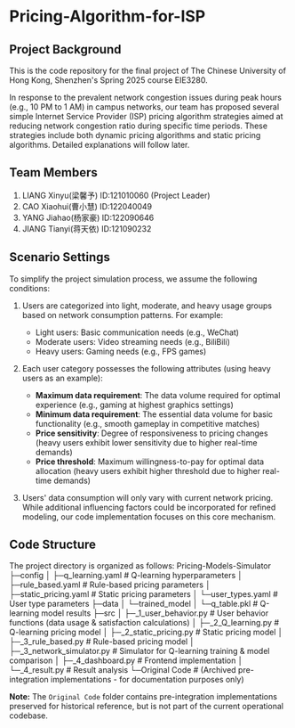 # Pricing-Algorithm-for-ISP

## Project Background
This is the code repository for the final project of The Chinese University of Hong Kong, Shenzhen's Spring 2025 course EIE3280. 

In response to the prevalent network congestion issues during peak hours (e.g., 10 PM to 1 AM) in campus networks, our team has proposed several simple Internet Service Provider (ISP) pricing algorithm strategies aimed at reducing network congestion ratio during specific time periods. These strategies include both dynamic pricing algorithms and static pricing algorithms. Detailed explanations will follow later.

## Team Members
1. LIANG Xinyu(梁馨予)   ID:121010060 (Project Leader)
2. CAO Xiaohui(曹小慧)   ID:122040049
3. YANG Jiahao(杨家豪)   ID:122090646
4. JIANG Tianyi(蒋天依)  ID:121090232

## Scenario Settings
To simplify the project simulation process, we assume the following conditions:
1. Users are categorized into light, moderate, and heavy usage groups based on network consumption patterns. For example:
   - Light users: Basic communication needs (e.g., WeChat)
   - Moderate users: Video streaming needs (e.g., BiliBili)
   - Heavy users: Gaming needs (e.g., FPS games)

2. Each user category possesses the following attributes (using heavy users as an example):
   - **Maximum data requirement**: The data volume required for optimal experience (e.g., gaming at highest graphics settings)
   - ​**Minimum data requirement**: The essential data volume for basic functionality (e.g., smooth gameplay in competitive matches)
   - ​**Price sensitivity**: Degree of responsiveness to pricing changes (heavy users exhibit lower sensitivity due to higher real-time demands)
   - ​**Price threshold**: Maximum willingness-to-pay for optimal data allocation (heavy users exhibit higher threshold due to higher real-time demands)

4. Users' data consumption will only vary with current network pricing. While additional influencing factors could be incorporated for refined modeling, our code implementation focuses on this core mechanism.

## Code Structure
The project directory is organized as follows:
Pricing-Models-Simulator
├─config
│ ├─q_learning.yaml # Q-learning hyperparameters
│ ├─rule_based.yaml # Rule-based pricing parameters
│ ├─static_pricing.yaml # Static pricing parameters
│ └─user_types.yaml # User type parameters
├─data
│ └─trained_model
│ └─q_table.pkl # Q-learning model results
├─src
│ ├─_1_user_behavior.py # User behavior functions (data usage & satisfaction calculations)
│ ├─_2_Q_learning.py # Q-learning pricing model
│ ├─_2_static_pricing.py # Static pricing model
│ ├─_3_rule_based.py # Rule-based pricing model
│ ├─_3_network_simulator.py # Simulator for Q-learning training & model comparison
│ ├─_4_dashboard.py # Frontend implementation
│ └─_4_result.py # Result analysis
└─Original Code # (Archived pre-integration implementations - for documentation purposes only)

​**Note:​**​ The `Original Code` folder contains pre-integration implementations preserved for historical reference, but is not part of the current operational codebase.

